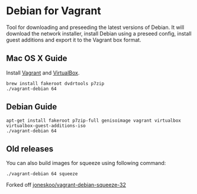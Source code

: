 # Debian for Vagrant

Tool for downloading and preseeding the latest versions of Debian.
It will download the network installer, install Debian using a preseed
config, install guest additions and export it to the Vagrant box format.

## Mac OS X Guide

Install [Vagrant](http://www.vagrantup.com/downloads.html) and
[VirtualBox](https://www.virtualbox.org/wiki/Downloads).

    brew install fakeroot dvdrtools p7zip
    ./vagrant-debian 64


## Debian Guide

    apt-get install fakeroot p7zip-full genisoimage vagrant virtualbox virtualbox-guest-additions-iso
    ./vagrant-debian 64


## Old releases

You can also build images for squeeze using following command:

    ./vagrant-debian 64 squeeze

Forked off [joneskoo/vagrant-debian-squeeze-32](https://github.com/joneskoo/vagrant-debian-squeeze-32)
